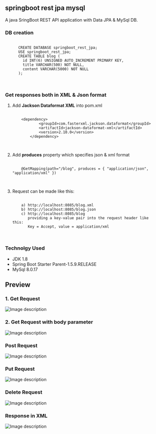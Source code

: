 <h2>springboot rest jpa mysql</h2>
A java SringBoot REST API application with Data JPA & MySql DB.

<h3>DB creation</h3>
  <pre>
    <code>
      CREATE DATABASE springboot_rest_jpa;
      USE springboot_rest_jpa;
      CREATE TABLE blog (
        id INT(6) UNSIGNED AUTO_INCREMENT PRIMARY KEY,
        title VARCHAR(500) NOT NULL,
        content VARCHAR(5000) NOT NULL
      );
    </code>
  </pre>
  
<h3>Get responses both in XML & Json format</h3>
  <ol>
    <li>Add <b>Jackson Dataformat XML</b> into pom.xml</li>
	<pre>
    	<code>
	&lt;dependency&gt;
            &lt;groupId&gt;com.fasterxml.jackson.dataformat&lt;/groupId&gt;
            &lt;artifactId&gt;jackson-dataformat-xml&lt;/artifactId&gt;
            &lt;version&gt;2.10.0&lt;/version&gt;
        &lt;/dependency&gt;
	</code>
  	</pre>
	
   <li>Add <b>produces</b> property which specifies json & xml format</li>
	<pre>
    	<code>
	@GetMapping(path="/blog", produces = { "application/json", "application/xml" })
	</code>
  	</pre>
    
   <li>Request can be made like this:</li>
	<pre>
    	<code>
	a) http://localhost:8085/blog.xml
	b) http://localhost:8085/blog.json
	c) http://localhost:8085/blog
	   providing a key-value pair into the request header like this:
	   Key = Accept, value = application/xml	
	</code>
  </ol>
<p></p>
<h3>Technolgy Used</h3>
	<ul>
		<li>JDK 1.8</li>
		<li>Spring Boot Starter Parent-1.5.9.RELEASE</li>
		<li>MySql 8.0.17</li>
	</ul>
 <h2>Preview</h2>	
 <h3>1. Get Request</h3>
 <img src="https://github.com/TonyMwangi/springboot_rest_jpa_mysql/blob/main/image/Rest%20API%20GET%20Request.jpg" alt="Image description">
 <br>
 <h3>2. Get Request with body parameter</h3>
 <img src="https://github.com/TonyMwangi/springboot_rest_jpa_mysql/blob/main/image/Rest%20API%20GET%20Request_with%20body%20parameters.jpg" alt="Image description">
 <br>		
 <h3>Post Request</h3>
 <img src="https://github.com/TonyMwangi/springboot_rest_jpa_mysql/blob/main/image/Rest%20API%20POST%20Request.jpg" alt="Image description">
 <br>
 <h3>Put Request</h3>
 <img src="https://github.com/TonyMwangi/springboot_rest_jpa_mysql/blob/main/image/Rest%20API%20PUT%20Request.jpg" alt="Image description">
 <br>
 <h3>Delete Request</h3>
 <img src="https://github.com/TonyMwangi/springboot_rest_jpa_mysql/blob/main/image/Rest%20API%20DELETE%20Request.jpg" alt="Image description">
 <br>
 <h3>Response in XML</h3>
 <img src="https://github.com/TonyMwangi/springboot_rest_jpa_mysql/blob/main/image/Responses%20in%20XML%20-%20way1.jpg" alt="Image description">
